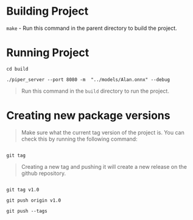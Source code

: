 # Building Project

```make``` - Run this command in the parent directory to build the project.

# Running Project


```CMD
cd build

./piper_server --port 8080 -m  "../models/Alan.onnx" --debug

``` 
> Run this command in the `build` directory to run the project.

# Creating new package versions

> Make sure what the current tag version of the project is. You can check this by running the following command:

```CMD

git tag

```

> Creating a new tag and pushing it will create a new release on the github repository. 

```CMD 

git tag v1.0

git push origin v1.0

git push --tags

```